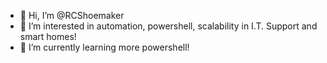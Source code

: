 - 👋 Hi, I’m @RCShoemaker
- 👀 I’m interested in automation, powershell, scalability in I.T. Support and smart homes!
- 🌱 I’m currently learning more powershell!

<!---
RCShoemaker/RCShoemaker is a ✨ special ✨ repository because its `README.md` (this file) appears on your GitHub profile.
You can click the Preview link to take a look at your changes.
--->

